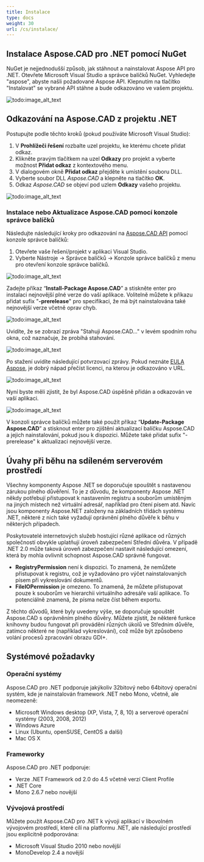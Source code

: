 ```yaml
---
title: Instalace
type: docs
weight: 30
url: /cs/instalace/
---
```


## **Instalace Aspose.CAD pro .NET pomocí NuGet**

NuGet je nejjednodušší způsob, jak stáhnout a nainstalovat Aspose API pro .NET. Otevřete Microsoft Visual Studio a správce balíčků NuGet. Vyhledejte "aspose", abyste našli požadované Aspose API. Klepnutím na tlačítko "Instalovat" se vybrané API stáhne a bude odkazováno ve vašem projektu.

![todo:image_alt_text](installation_1.png)

## **Odkazování na Aspose.CAD z projektu .NET**

Postupujte podle těchto kroků (pokud používáte Microsoft Visual Studio):

1. V **Prohlížeči řešení** rozbalte uzel projektu, ke kterému chcete přidat odkaz.
1. Klikněte pravým tlačítkem na uzel **Odkazy** pro projekt a vyberte možnost **Přidat odkaz** z kontextového menu.
1. V dialogovém okně **Přidat odkaz** přejděte k umístění souboru DLL.
1. Vyberte soubor DLL *Aspose.CAD* a klepněte na tlačítko **OK**.
1. Odkaz *Aspose.CAD* se objeví pod uzlem **Odkazy** vašeho projektu.

![todo:image_alt_text](installation_2.png)

### **Instalace nebo Aktualizace Aspose.CAD pomocí konzole správce balíčků**

Následujte následující kroky pro odkazování na [Aspose.CAD API](https://www.nuget.org/packages/Aspose.CAD/) pomocí konzole správce balíčků:

1. Otevřete vaše řešení/projekt v aplikaci Visual Studio.
1. Vyberte Nástroje -> Správce balíčků -> Konzole správce balíčků z menu pro otevření konzole správce balíčků.

![todo:image_alt_text](installation_3.png)

Zadejte příkaz “**Install-Package Aspose.CAD**” a stiskněte enter pro instalaci nejnovější plné verze do vaší aplikace. Volitelně můžete k příkazu přidat sufix "**-prerelease**" pro specifikaci, že má být nainstalována také nejnovější verze včetně oprav chyb.

![todo:image_alt_text](installation_4.png)

Uvidíte, že se zobrazí zpráva "Stahuji Aspose.CAD..." v levém spodním rohu okna, což naznačuje, že probíhá stahování. 

![todo:image_alt_text](installation_5.png)

Po stažení uvidíte následující potvrzovací zprávy. Pokud neznáte [EULA Aspose](https://about.aspose.com/legal/eula), je dobrý nápad přečíst licenci, na kterou je odkazováno v URL.

![todo:image_alt_text](installation_6.png)

Nyní byste měli zjistit, že byl Aspose.CAD úspěšně přidán a odkazován ve vaší aplikaci.

![todo:image_alt_text](installation_7.png)

V konzoli správce balíčků můžete také použít příkaz “**Update-Package Aspose.CAD**” a stisknout enter pro zjištění aktualizací balíčku Aspose.CAD a jejich nainstalování, pokud jsou k dispozici. Můžete také přidat sufix "-prerelease" k aktualizaci nejnovější verze.

## **Úvahy při běhu na sdíleném serverovém prostředí**

Všechny komponenty Aspose .NET se doporučuje spouštět s nastavenou zárukou plného důvěření. To je z důvodu, že komponenty Aspose .NET někdy potřebují přistupovat k nastavením registru a souborům umístěným na jiných místech než virtuální adresář, například pro čtení písem atd. Navíc jsou komponenty Aspose.NET založeny na základních třídách systému .NET, některé z nich také vyžadují oprávnění plného důvěře k běhu v některých případech.

Poskytovatelé internetových služeb hostující různé aplikace od různých společností obvykle uplatňují úroveň zabezpečení Střední důvěra. V případě .NET 2.0 může taková úroveň zabezpečení nastavit následující omezení, která by mohla ovlivnit schopnost Aspose.CAD správně fungovat.

- **RegistryPermission** není k dispozici. To znamená, že nemůžete přistupovat k registru, což je vyžadováno pro výčet nainstalovaných písem při vykreslování dokumentů.
- **FileIOPermission** je omezeno. To znamená, že můžete přistupovat pouze k souborům ve hierarchii virtuálního adresáře vaší aplikace. To potenciálně znamená, že písma nelze číst během exportu.

Z těchto důvodů, které byly uvedeny výše, se doporučuje spouštět Aspose.CAD s oprávněním plného důvěry. Můžete zjistit, že některé funkce knihovny budou fungovat při provádění různých úkolů ve Středním důvěře, zatímco některé ne (například vykreslování), což může být způsobeno volání procesů zpracování obrazu GDI+.

## **Systémové požadavky**

### **Operační systémy**

Aspose.CAD pro .NET podporuje jakýkoliv 32bitový nebo 64bitový operační systém, kde je nainstalován framework .NET nebo Mono, včetně, ale neomezeně:

- Microsoft Windows desktop (XP, Vista, 7, 8, 10) a serverové operační systémy (2003, 2008, 2012)
- Windows Azure
- Linux (Ubuntu, openSUSE, CentOS a další)
- Mac OS X

### **Frameworky**

Aspose.CAD pro .NET podporuje:

- Verze .NET Framework od 2.0 do 4.5 včetně verzí Client Profile
- .NET Core
- Mono 2.6.7 nebo novější

### **Vývojová prostředí**

Můžete použít Aspose.CAD pro .NET k vývoji aplikací v libovolném vývojovém prostředí, které cílí na platformu .NET, ale následující prostředí jsou explicitně podporována:

- Microsoft Visual Studio 2010 nebo novější
- MonoDevelop 2.4 a novější
